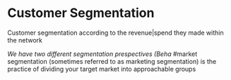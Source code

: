 # Customer Segmentation 
<p>Customer segmentation according to the revenue|spend they made within the network</p>
<i>We have two different segmentation prespectives (Beha</i>
#market segmentation (sometimes referred to as marketing segmentation) is the practice of dividing your target market into approachable groups